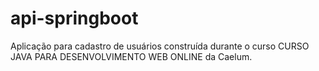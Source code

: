 # api-springboot
Aplicação para cadastro de usuários construída durante o curso CURSO JAVA PARA DESENVOLVIMENTO WEB ONLINE da Caelum.

